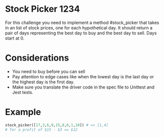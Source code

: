 # Stock Picker 1234

For this challenge you need to implement a method #stock_picker that takes in an list of stock prices, one for each hypothetical day. It should return a pair of days representing the best day to buy and the best day to sell. Days start at 0.

# Considerations

* You need to buy before you can sell
* Pay attention to edge cases like when the lowest day is the last day or the highest day is the first day.
* Make sure you translate the driver code in the spec file to Unittest and Jest tests. 

# Example

```python
stock_picker([17,3,6,9,15,8,6,1,10]) # => [1,4]  
# for a profit of $15 - $3 == $12
```
